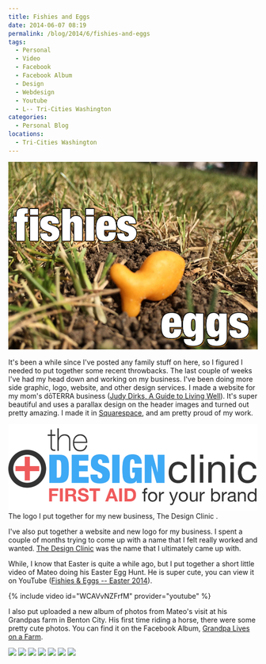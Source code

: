 ```yaml
---
title: Fishies and Eggs
date: 2014-06-07 08:19
permalink: /blog/2014/6/fishies-and-eggs
tags:
  - Personal
  - Video
  - Facebook
  - Facebook Album
  - Design
  - Webdesign
  - Youtube
  - L-- Tri-Cities Washington
categories:
  - Personal Blog
locations: 
  - Tri-Cities Washington
---
```


![Fishies and eggs header in grass][1]

   [1]: /assets/media/fishies-and-eggs-header-grass.jpg

It's been a while since I've posted any family stuff on here, so I figured I needed to put together some recent throwbacks. The last couple of weeks I've had my head down and working on my business. I've been doing more side graphic, logo, website, and other design services. I made a website for my mom's dōTERRA business ([Judy Dirks, A Guide to Living Well][2]). It's super beautiful and uses a parallax design on the header images and turned out pretty amazing. I made it in [Squarespace][3], and am pretty proud of my work.

   [2]: http://www.judydirks.com/
   [3]: http://www.squarespace.com

[![ The logo I put together for my new business,  The Design Clinic . ][4]][5] The logo I put together for my new business, The Design Clinic . 

   [4]: /assets/media/logo-the-design-clinic.png
   [5]: http://thedesignclinic.org/

I've also put together a website and new logo for my business. I spent a couple of months trying to come up with a name that I felt really worked and wanted. [The Design Clinic][6] was the name that I ultimately came up with.

   [6]: http://www.squarespace.com

While, I know that Easter is quite a while ago, but I put together a short little video of Mateo doing his Easter Egg Hunt. He is super cute, you can view it on YouTube ([Fishies & Eggs -- Easter 2014][7]).

   [7]: https://www.youtube.com/watch?v=WCAVvNZFrfM

{% include video id="WCAVvNZFrfM" provider="youtube" %} 

I also put uploaded a new album of photos from Mateo's visit at his Grandpas farm in Benton City. His first time riding a horse, there were some pretty cute photos. You can find it on the Facebook Album, [Grandpa Lives on a Farm][8].

   [8]: https://www.facebook.com/media/set/?set=a.882897664286.1073741839.44504407&type=1&l=70e7fae185

![][9] ![][10] ![][11] ![][12] ![][13] ![][14] ![][15]

   [9]: /assets/media/grandpa-livings-farm-01.jpg
   [10]: /assets/media/grandpa-livings-farm-02.jpg
   [11]: /assets/media/grandpa-livings-farm-03.jpg
   [12]: /assets/media/grandpa-livings-farm-04.jpg
   [13]: /assets/media/grandpa-livings-farm-05.jpg
   [14]: /assets/media/grandpa-livings-farm-06.jpg
   [15]: /assets/media/grandpa-livings-farm-07.jpg
